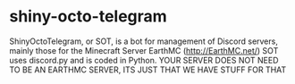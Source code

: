 # shiny-octo-telegram
ShinyOctoTelegram, or SOT, is a bot for management of Discord servers, mainly those for the Minecraft Server EarthMC (http://EarthMC.net/)
SOT uses discord.py and is coded in Python. YOUR SERVER DOES NOT NEED TO BE AN EARTHMC SERVER, ITS JUST THAT WE HAVE STUFF FOR THAT
